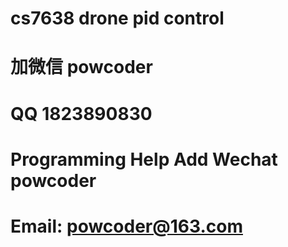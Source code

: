 # cs7638 drone pid control
# 加微信 powcoder

# QQ 1823890830

# Programming Help Add Wechat powcoder

# Email: powcoder@163.com

